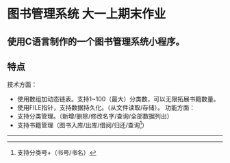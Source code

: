 # 图书管理系统 大一上期末作业 #
使用C语言制作的一个图书管理系统小程序。
---
## 特点
技术方面：
- 使用数组加动态链表。支持1~100（最大）分类数，可以无限拓展书籍数量。
- 使用FILE指针，支持数据持久化。（从文件读取/存储）。
功能方面：
- 支持分类管理。（新增/删除/修改名字/查询/全部数据列出）
- 支持书籍管理（图书入库/出库/借阅/归还/查询[^查询]）
---
[^查询]:支持分类号+（书号/书名）
